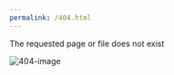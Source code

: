 ```yaml
---
permalink: /404.html
---
```


The requested page or file does not exist

<img alt="404-image" src="https://www.teahub.io/photos/full/186-1864635_girls-frontline-squad-404.jpg">
